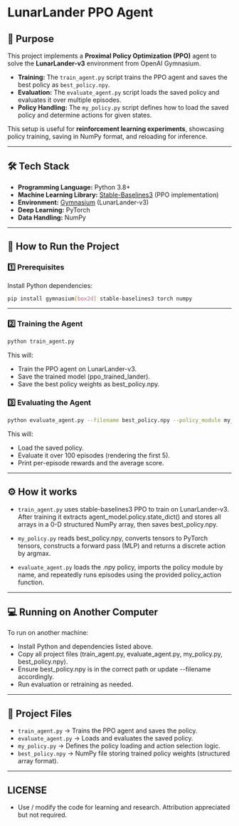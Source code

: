 # LunarLander PPO Agent

## 📌 Purpose
This project implements a **Proximal Policy Optimization (PPO)** agent to solve the **LunarLander-v3** environment from OpenAI Gymnasium.  

- **Training:** The `train_agent.py` script trains the PPO agent and saves the best policy as `best_policy.npy`.  
- **Evaluation:** The `evaluate_agent.py` script loads the saved policy and evaluates it over multiple episodes.  
- **Policy Handling:** The `my_policy.py` script defines how to load the saved policy and determine actions for given states.  

This setup is useful for **reinforcement learning experiments**, showcasing policy training, saving in NumPy format, and reloading for inference.

---

## 🛠 Tech Stack
- **Programming Language:** Python 3.8+  
- **Machine Learning Library:** [Stable-Baselines3](https://github.com/DLR-RM/stable-baselines3) (PPO implementation)  
- **Environment:** [Gymnasium](https://github.com/Farama-Foundation/Gymnasium) (LunarLander-v3)  
- **Deep Learning:** PyTorch  
- **Data Handling:** NumPy  

---

## 🚀 How to Run the Project

### 1️⃣ Prerequisites
Install Python dependencies:
```bash
pip install gymnasium[box2d] stable-baselines3 torch numpy
```

---
 ### **2️⃣ Training the Agent**
 ```bash
python train_agent.py
```
This will:

- Train the PPO agent on LunarLander-v3.
- Save the trained model (ppo_trained_lander).
- Save the best policy weights as best_policy.npy.

  
### **3️⃣ Evaluating the Agent**
```bash
python evaluate_agent.py --filename best_policy.npy --policy_module my_policy
```
This will:

- Load the saved policy.
- Evaluate it over 100 episodes (rendering the first 5).
- Print per-episode rewards and the average score.
  
---

## ⚙️ How it works 

- `train_agent.py` uses stable-baselines3 PPO to train on LunarLander-v3. After training it extracts agent_model.policy.state_dict() and stores all arrays in a 0-D structured NumPy array, then saves best_policy.npy.

- `my_policy.py` reads best_policy.npy, converts tensors to PyTorch tensors, constructs a forward pass (MLP) and returns a discrete action by argmax.

- `evaluate_agent.py` loads the .npy policy, imports the policy module by name, and repeatedly runs episodes using the provided policy_action function.


---

## 💻 Running on Another Computer
To run on another machine:

- Install Python and dependencies listed above.
- Copy all project files (train_agent.py, evaluate_agent.py, my_policy.py, best_policy.npy).
- Ensure best_policy.npy is in the correct path or update --filename accordingly.
- Run evaluation or retraining as needed.

---
## 📂 Project Files
- `train_agent.py` → Trains the PPO agent and saves the policy.
- `evaluate_agent.py` → Loads and evaluates the saved policy.
- `my_policy.py` → Defines the policy loading and action selection logic.
- `best_policy.npy` → NumPy file storing trained policy weights (structured array format).
  
---
 
## LICENSE
- Use / modify the code for learning and research. Attribution appreciated but not required.

 
